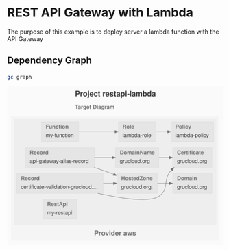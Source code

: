 # REST API Gateway with Lambda

The purpose of this example is to deploy server a lambda function with the API Gateway

## Dependency Graph

```sh
gc graph
```

![GraphTarget](artifacts/diagram-target.svg)
